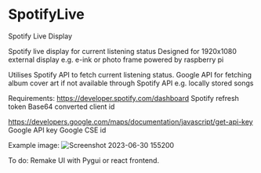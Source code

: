 # SpotifyLive
Spotify Live Display


Spotify live display for current listening status
Designed for 1920x1080 external display e.g. e-ink or photo frame powered by raspberry pi

Utilises Spotify API to fetch current listening status.
Google API for fetching album cover art if not available through Spotify API e.g. locally stored songs

Requirements:
https://developer.spotify.com/dashboard
Spotify refresh token
Base64 converted client id

https://developers.google.com/maps/documentation/javascript/get-api-key
Google API key
Google CSE id

Example image:
![Screenshot 2023-06-30 155200](https://github.com/NoreNZ/SpotifyLIve/assets/50392938/57f13bbb-04b4-45d5-a152-522e0e9cf9a8)


To do:
Remake UI with Pygui or react frontend.
